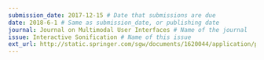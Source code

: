 ```yaml
---
submission_date: 2017-12-15 # Date that submissions are due
date: 2018-6-1 # Same as submission_date, or publishing date
journal: Journal on Multimodal User Interfaces # Name of the journal
issue: Interactive Sonification # Name of this issue
ext_url: http://static.springer.com/sgw/documents/1620044/application/pdf/CFP_JMUI_Special+Issue_InteractiveSonification_2017.pdf # URL to call for articles for this issue
---
```

